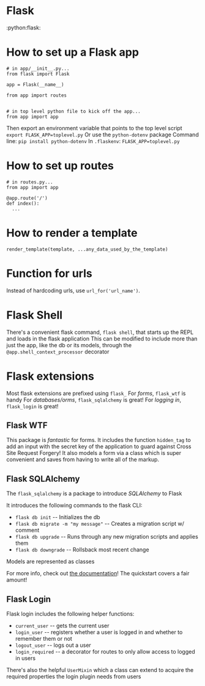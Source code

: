# Flask
:python:flask:


# How to set up a Flask app
```
# in app/__init__.py...
from flask import Flask

app = Flask(__name__)

from app import routes


# in top level python file to kick off the app...
from app import app
```
Then export an environment variable that points to the top level script
`export FLASK_APP=toplevel.py`
Or use the `python-dotenv` package
Command line: `pip install python-dotenv`
In `.flaskenv`: `FLASK_APP=toplevel.py`


# How to set up routes
```
# in routes.py...
from app import app

@app.route('/')
def index():
  ...
```


# How to render a template
`render_template(template, ...any_data_used_by_the_template)`


# Function for urls
Instead of hardcoding urls, use `url_for('url_name')`.


# Flask Shell
There's a convenient flask command, `flask shell`, that starts up the REPL and loads in the flask application
This can be modified to include more than just the app, like the db or its models, through the `@app.shell_context_processor` decorator


# Flask extensions
Most flask extensions are prefixed using `flask_`
For *forms*, `flask_wtf` is handy
For *databases/orms*, `flask_sqlalchemy` is great!
For *logging in*, `flask_login` is great!


## Flask WTF
This package is _fantastic_ for forms.
It includes the function `hidden_tag` to add an input with the secret key of the application to guard against Cross Site Request Forgery!
It also models a form via a class which is super convenient and saves from having to write all of the markup.


## Flask SQLAlchemy
The `flask_sqlalchemy` is a package to introduce *SQLAlchemy* to Flask

It introduces the following commands to the flask CLI:
- `flask db init` -- Initializes the db
- `flask db migrate -m "my message"` -- Creates a migration script w/ comment
- `flask db upgrade` -- Runs through any new migration scripts and applies them
- `flask db downgrade` -- Rollsback most recent change

Models are represented as classes

For more info, check out [the documentation](https://flask-sqlalchemy.palletsprojects.com/en/2.x/)!
The quickstart covers a fair amount!


## Flask Login
Flask login includes the following helper functions:
- `current_user` -- gets the current user
- `login_user` -- registers whether a user is logged in and whether to remember them or not
- `logout_user` -- logs out a user
- `login_required` -- a decorator for routes to only allow access to logged in users

There's also the helpful `UserMixin` which a class can extend to acquire the required properties the login plugin needs from users
